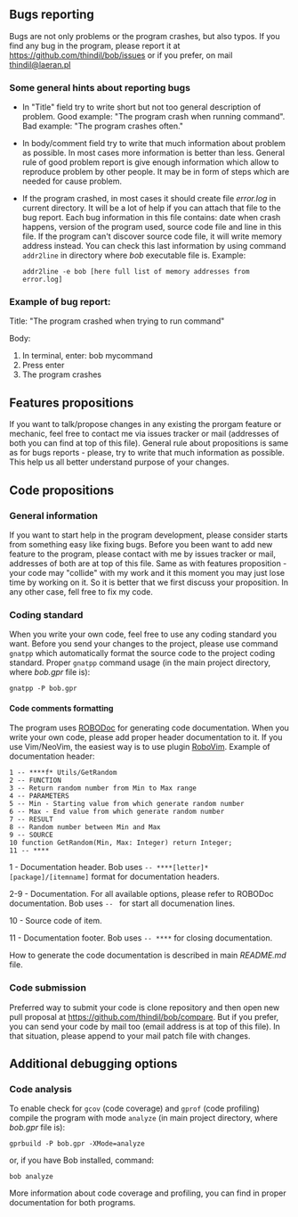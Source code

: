 ## Bugs reporting

Bugs are not only problems or the program crashes, but also typos. If you
find any bug in the program, please report it at
<https://github.com/thindil/bob/issues> or if you prefer, on mail
<thindil@laeran.pl>

### Some general hints about reporting bugs

* In "Title" field try to write short but not too general description of
  problem. Good example: "The program crash when running command". Bad
  example: "The program crashes often."
* In body/comment field try to write that much information about problem as
  possible. In most cases more information is better than less. General rule
  of good problem report is give enough information which allow to reproduce
  problem by other people. It may be in form of steps which are needed for
  cause problem.
* If the program crashed, in most cases it should create file *error.log* in
  current directory. It will be a lot of help if you can attach that file to
  the bug report. Each bug information in this file contains: date when crash
  happens, version of the program used, source code file and line in this
  file. If the program can't  discover source code file, it will write memory
  address instead. You can check this last information by using command
  `addr2line` in directory where *bob* executable file is. Example:

  `addr2line -e bob [here full list of memory addresses from error.log]`

### Example of bug report:

Title: "The program crashed when trying to run command"

Body:

1. In terminal, enter: bob mycommand
2. Press enter
3. The program crashes

## Features propositions

If you want to talk/propose changes in any existing the prorgam feature or
mechanic, feel free to contact me via issues tracker or mail (addresses of
both you can find at top of this file). General rule about propositions is
same as for bugs reports - please, try to write that much information as
possible. This help us all better understand purpose of your changes.

## Code propositions

### General information

If you want to start help in the program development, please consider starts
from something easy like fixing bugs. Before you been want to add new feature
to the program, please contact with me by issues tracker or mail, addresses
of both are at top of this file. Same as with features proposition - your code
may "collide" with my work and it this moment you may just lose time by
working on it. So it is better that we first discuss your proposition. In any
other case, fell free to fix my code.

### Coding standard

When you write your own code, feel free to use any coding standard you want.
Before you send your changes to the project, please use command `gnatpp` which
automatically format the source code to the project coding standard. Proper
`gnatpp` command usage (in the main project directory, where *bob.gpr* file
is):

`gnatpp -P bob.gpr`

#### Code comments formatting

The program uses [ROBODoc](https://rfsber.home.xs4all.nl/Robo/) for generating
code documentation. When you write your own code, please add proper header
documentation to it. If you use Vim/NeoVim, the easiest way is to use plugin
[RoboVim](https://github.com/thindil/robovim). Example of documentation
header:

    1 -- ****f* Utils/GetRandom
    2 -- FUNCTION
    3 -- Return random number from Min to Max range
    4 -- PARAMETERS
    5 -- Min - Starting value from which generate random number
    6 -- Max - End value from which generate random number
    7 -- RESULT
    8 -- Random number between Min and Max
    9 -- SOURCE
    10 function GetRandom(Min, Max: Integer) return Integer;
    11 -- ****

1 - Documentation header. Bob uses `-- ****[letter]* [package]/[itemname]`
format for documentation headers.

2-9 - Documentation. For all available options, please refer to ROBODoc
documentation. Bob uses `-- ` for start all documenation lines.

10 - Source code of item.

11 - Documentation footer. Bob uses `-- ****` for closing documentation.

How to generate the code documentation is described in main *README.md* file.

### Code submission

Preferred way to submit your code is clone repository and then open new pull
proposal at <https://github.com/thindil/bob/compare>. But if you prefer,
you can send your code by mail too (email address is at top of this file). In
that situation, please append to your mail patch file with changes.

## Additional debugging options

### Code analysis

To enable check for `gcov` (code coverage) and `gprof` (code profiling) compile
the program with mode `analyze` (in main project directory, where *bob.gpr*
file is):

`gprbuild -P bob.gpr -XMode=analyze`

or, if you have Bob installed, command:

`bob analyze`

More information about code coverage and profiling, you can find in proper
documentation for both programs.
